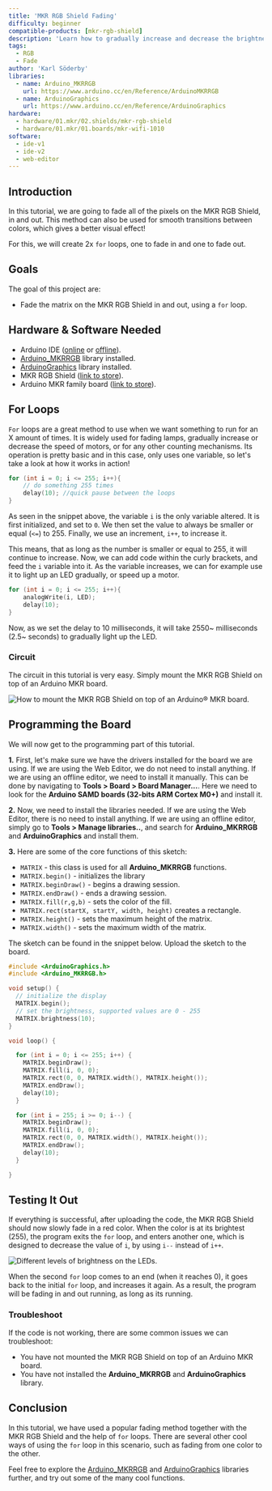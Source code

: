 ```yaml
---
title: 'MKR RGB Shield Fading'
difficulty: beginner
compatible-products: [mkr-rgb-shield]
description: 'Learn how to gradually increase and decrease the brightness of the LEDs on the shield.'
tags:
  - RGB
  - Fade
author: 'Karl Söderby'
libraries:
  - name: Arduino_MKRRGB
    url: https://www.arduino.cc/en/Reference/ArduinoMKRRGB
  - name: ArduinoGraphics
    url: https://www.arduino.cc/en/Reference/ArduinoGraphics
hardware:
  - hardware/01.mkr/02.shields/mkr-rgb-shield
  - hardware/01.mkr/01.boards/mkr-wifi-1010
software:
  - ide-v1
  - ide-v2
  - web-editor
---
```


## Introduction

In this tutorial, we are going to fade all of the pixels on the MKR RGB Shield, in and out. This method can also be used for smooth transitions between colors, which gives a better visual effect!

For this, we will create 2x `for` loops, one to fade in and one to fade out.

## Goals

The goal of this project are:

- Fade the matrix on the MKR RGB Shield in and out, using a `for` loop.

## Hardware & Software Needed

- Arduino IDE ([online](https://create.arduino.cc/) or [offline](https://www.arduino.cc/en/main/software)).
- [Arduino_MKRRGB](https://www.arduino.cc/en/Reference/ArduinoMKRRGB) library installed.
- [ArduinoGraphics](https://www.arduino.cc/en/Reference/ArduinoGraphics) library installed.
- MKR RGB Shield ([link to store](https://store.arduino.cc/arduino-mkr-rgb-shield)).
- Arduino MKR family board ([link to store](https://store.arduino.cc/arduino-genuino/arduino-genuino-mkr-family)).

## For Loops

`For` loops are a great method to use when we want something to run for an X amount of times. It is widely used for fading lamps, gradually increase or decrease the speed of motors, or for any other counting mechanisms. Its operation is pretty basic and in this case, only uses one variable, so let's take a look at how it works in action!

```cpp
for (int i = 0; i <= 255; i++){
    // do something 255 times
    delay(10); //quick pause between the loops
}
```

As seen in the snippet above, the variable `i` is the only variable altered. It is first initialized, and set to `0`. We then set the value to always be smaller or equal (`<=`) to 255. Finally, we use an increment, `i++`, to increase it.

This means, that as long as the number is smaller or equal to 255, it will continue to increase. Now, we can add code within the curly brackets, and feed the `i` variable into it. As the variable increases, we can for example use it to light up an LED gradually, or speed up a motor.

```cpp
for (int i = 0; i <= 255; i++){
    analogWrite(i, LED);
    delay(10);
}
```

Now, as we set the delay to 10 milliseconds, it will take  2550~ milliseconds (2.5~ seconds) to gradually light up the LED.

### Circuit

The circuit in this tutorial is very easy. Simply mount the MKR RGB Shield on top of an Arduino MKR board.

![How to mount the MKR RGB Shield on top of an Arduino® MKR board.](assets/MKRRGB_T2_IMG01.png)

## Programming the Board

We will now get to the programming part of this tutorial.

**1.** First, let's make sure we have the drivers installed for the board we are using. If we are using the Web Editor, we do not need to install anything. If we are using an offline editor, we need to install it manually. This can be done by navigating to **Tools > Board > Board Manager...**. Here we need to look for the **Arduino SAMD boards (32-bits ARM Cortex M0+)** and install it.

**2.** Now, we need to install the libraries needed. If we are using the Web Editor, there is no need to install anything. If we are using an offline editor, simply go to **Tools > Manage libraries..**, and search for **Arduino_MKRRGB** and **ArduinoGraphics** and install them.

**3.** Here are some of the core functions of this sketch:

- `MATRIX` - this class is used for all **Arduino_MKRRGB** functions.
- `MATRIX.begin()` - initializes the library
- `MATRIX.beginDraw()` - begins a drawing session.
- `MATRIX.endDraw()` - ends a drawing session.
- `MATRIX.fill(r,g,b)` - sets the color of the fill.
- `MATRIX.rect(startX, startY, width, height)` creates a rectangle.
- `MATRIX.height()` - sets the maximum height of the matrix.
- `MATRIX.width()` - sets the maximum width of the matrix.

The sketch can be found in the snippet below. Upload the sketch to the board.

```cpp
#include <ArduinoGraphics.h>
#include <Arduino_MKRRGB.h>

void setup() {
  // initialize the display
  MATRIX.begin();
  // set the brightness, supported values are 0 - 255
  MATRIX.brightness(10);
}

void loop() {

  for (int i = 0; i <= 255; i++) {
    MATRIX.beginDraw();
    MATRIX.fill(i, 0, 0);
    MATRIX.rect(0, 0, MATRIX.width(), MATRIX.height());
    MATRIX.endDraw();
    delay(10);
  }

  for (int i = 255; i >= 0; i--) {
    MATRIX.beginDraw();
    MATRIX.fill(i, 0, 0);
    MATRIX.rect(0, 0, MATRIX.width(), MATRIX.height());
    MATRIX.endDraw();
    delay(10);
  }

}
```

## Testing It Out

If everything is successful, after uploading the code, the MKR RGB Shield should now slowly fade in a red color. When the color is at its brightest (255), the program exits the `for` loop, and enters another one, which is designed to decrease the value of `i`, by using `i--` instead of `i++`.

![Different levels of brightness on the LEDs.](assets/MKRRGB_T2_IMG02.png)

When the second `for` loop comes to an end (when it reaches 0), it goes back to the initial `for` loop, and increases it again. As a result, the program will be fading in and out running, as long as its running.

### Troubleshoot

If the code is not working, there are some common issues we can troubleshoot:

- You have not mounted the MKR RGB Shield on top of an Arduino MKR board.
- You have not installed the **Arduino_MKRRGB** and **ArduinoGraphics** library.

## Conclusion

In this tutorial, we have used a popular fading method together with the MKR RGB Shield and the help of `for` loops. There are several other cool ways of using the `for` loop in this scenario, such as fading from one color to the other.

Feel free to explore the [Arduino_MKRRGB](https://www.arduino.cc/en/Reference/ArduinoMKRRGB) and [ArduinoGraphics](https://www.arduino.cc/en/Reference/ArduinoGraphics) libraries further, and try out some of the many cool functions.
